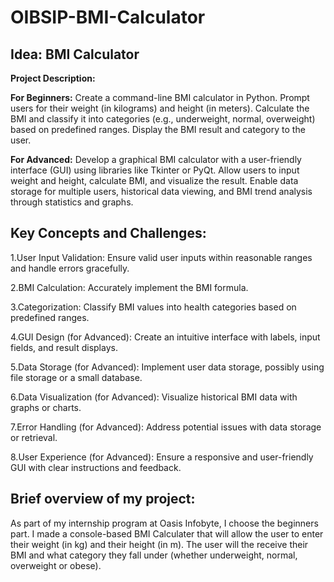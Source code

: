 # OIBSIP-BMI-Calculator

## Idea: BMI Calculator

**Project Description:**

**For Beginners:** Create a command-line BMI calculator in Python. Prompt users for their
weight (in kilograms) and height (in meters). Calculate the BMI and classify it into categories
(e.g., underweight, normal, overweight) based on predefined ranges. Display the BMI result and
category to the user.

**For Advanced:** Develop a graphical BMI calculator with a user-friendly interface (GUI) using
libraries like Tkinter or PyQt. Allow users to input weight and height, calculate BMI, and
visualize the result. Enable data storage for multiple users, historical data viewing, and BMI
trend analysis through statistics and graphs.

## Key Concepts and Challenges:

1.User Input Validation: Ensure valid user inputs within reasonable ranges and handle errors
gracefully.

2.BMI Calculation: Accurately implement the BMI formula.

3.Categorization: Classify BMI values into health categories based on predefined ranges. 

4.GUI Design (for Advanced): Create an intuitive interface with labels, input fields, and result
displays.

5.Data Storage (for Advanced): Implement user data storage, possibly using file storage or a
small database.

6.Data Visualization (for Advanced): Visualize historical BMI data with graphs or charts.

7.Error Handling (for Advanced): Address potential issues with data storage or retrieval. 

8.User Experience (for Advanced): Ensure a responsive and user-friendly GUI with clear
instructions and feedback.

## Brief overview of my project:

As part of my internship program at Oasis Infobyte, I choose the beginners part. I made a console-based
BMI Calculater that will allow the user to enter their weight (in kg) and their height (in m). The user
will the receive their BMI and what category they fall under (whether underweight, normal, overweight or 
obese).
